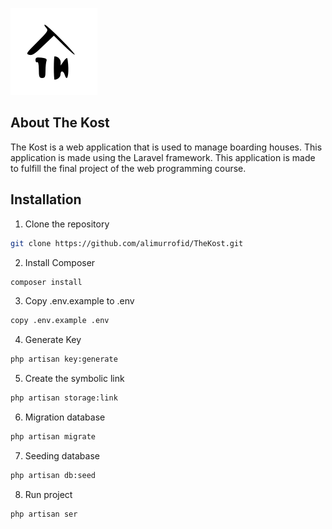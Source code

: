 ![Logo The Kost](./public/assets/img/logo-blue.svg)


## About The Kost

The Kost is a web application that is used to manage boarding houses. This application is made using the Laravel framework. This application is made to fulfill the final project of the web programming course.

## Installation

1. Clone the repository 
```sh
git clone https://github.com/alimurrofid/TheKost.git
```

2. Install Composer
```sh
composer install
```

3. Copy .env.example to .env
```sh
copy .env.example .env
```

4. Generate Key
```sh
php artisan key:generate
```

5. Create the symbolic link
```sh
php artisan storage:link
```

6. Migration database
```sh
php artisan migrate
```

7. Seeding database
```sh
php artisan db:seed
```

8. Run project
```sh
php artisan ser
```
